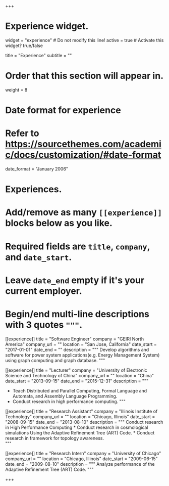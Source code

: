 +++
# Experience widget.
widget = "experience"  # Do not modify this line!
active = true  # Activate this widget? true/false

title = "Experience"
subtitle = ""

# Order that this section will appear in.
weight = 8

# Date format for experience
#   Refer to https://sourcethemes.com/academic/docs/customization/#date-format
date_format = "January 2006"

# Experiences.
#   Add/remove as many `[[experience]]` blocks below as you like.
#   Required fields are `title`, `company`, and `date_start`.
#   Leave `date_end` empty if it's your current employer.
#   Begin/end multi-line descriptions with 3 quotes `"""`.
[[experience]]
  title = "Software Engineer"
  company = "GEIRI North America"
  company_url = ""
  location = "San Jose, California"
  date_start = "2017-01-01"
  date_end = ""
  description = """
  Develop algorithms and software for power system applications(e.g. Energy Management System) using graph computing and graph database.
  """

[[experience]]
  title = "Lecturer"
  company = "University of Electronic Science and Technology of China"
  company_url = ""
  location = "China"
  date_start = "2013-09-15"
  date_end = "2015-12-31"
  description = """
  * Teach Distributed and Parallel Computing, Formal Language and Automata, and Assembly Language Programming.
  * Conduct research in high performance computing.
  """
  
[[experience]]
  title = "Research Assistant"
  company = "Illinois Institute of Technology"
  company_url = ""
  location = "Chicago, Illinois"
  date_start = "2008-09-15"
  date_end = "2013-08-10"
  description = """ 
  Conduct research in High Performance Computing
	* Conduct research in cosmological simulations Using the Adaptive Refinement Tree (ART) Code.
	* Conduct research in framework for topology awareness.    
  """  

[[experience]]
  title = "Research Intern"
  company = "University of Chicago"
  company_url = ""
  location = "Chicago, Illinois"
  date_start = "2009-06-15"
  date_end = "2009-08-10"
  description = """
  Analyze performance of the Adaptive Refinement Tree (ART) Code. 
  """  

+++
